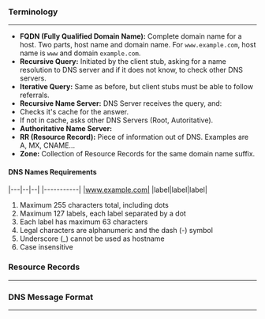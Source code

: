 

### Terminology
---

- **FQDN (Fully Qualified Domain Name):** Complete domain name for a host. Two parts, host name and domain name. For `www.example.com`, host name is `www` and domain `example.com`.
- **Recursive Query:** Initiated by the client stub, asking for a name resolution to DNS server and if it does not know, to check other DNS servers.
- **Iterative Query:** Same as before, but client stubs must be able to follow referrals.
- **Recursive Name Server:** DNS Server receives the query, and:
 - Checks it's cache for the answer.
 - If not in cache, asks other DNS Servers (Root, Autoritative).
- **Authoritative Name Server:** 
- **RR (Resource Record):** Piece of information out of DNS. Examples are A, MX, CNAME...
- **Zone:** Collection of Resource Records for the same domain name suffix.

#### DNS Names Requirements
|---|--|--|
|-----------|
|www.example.com|
|label|label|label|

1. Maximum 255 characters total, including dots
2. Maximum 127 labels, each label separated by a dot
3. Each label has maximum 63 characters
4. Legal characters are alphanumeric and the dash (-) symbol
5. Underscore (_) cannot be used as hostname
6. Case insensitive

### Resource Records
---

### DNS Message Format
---


